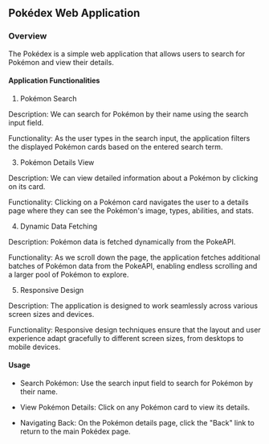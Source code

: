 ## Pokédex Web Application
### Overview
The Pokédex is a simple web application that allows users to search for Pokémon and view their details.

#### Application Functionalities
1. Pokémon Search

Description: We can search for Pokémon by their name using the search input field.

Functionality: As the user types in the search input, the application filters the displayed Pokémon cards based on the entered search term.


3. Pokémon Details View

Description: We can view detailed information about a Pokémon by clicking on its card.

Functionality: Clicking on a Pokémon card navigates the user to a details page where they can see the Pokémon's image, types, abilities, and stats.

4. Dynamic Data Fetching
   
Description: Pokémon data is fetched dynamically from the PokeAPI.

Functionality: As we scroll down the page, the application fetches additional batches of Pokémon data from the PokeAPI, enabling endless scrolling and a larger pool of Pokémon to explore.

5. Responsive Design

Description: The application is designed to work seamlessly across various screen sizes and devices.

Functionality: Responsive design techniques ensure that the layout and user experience adapt gracefully to different screen sizes, from desktops to mobile devices.

#### Usage

- Search Pokémon: Use the search input field to search for Pokémon by their name.

- View Pokémon Details: Click on any Pokémon card to view its details.

- Navigating Back: On the Pokémon details page, click the "Back" link to return to the main Pokédex page.
